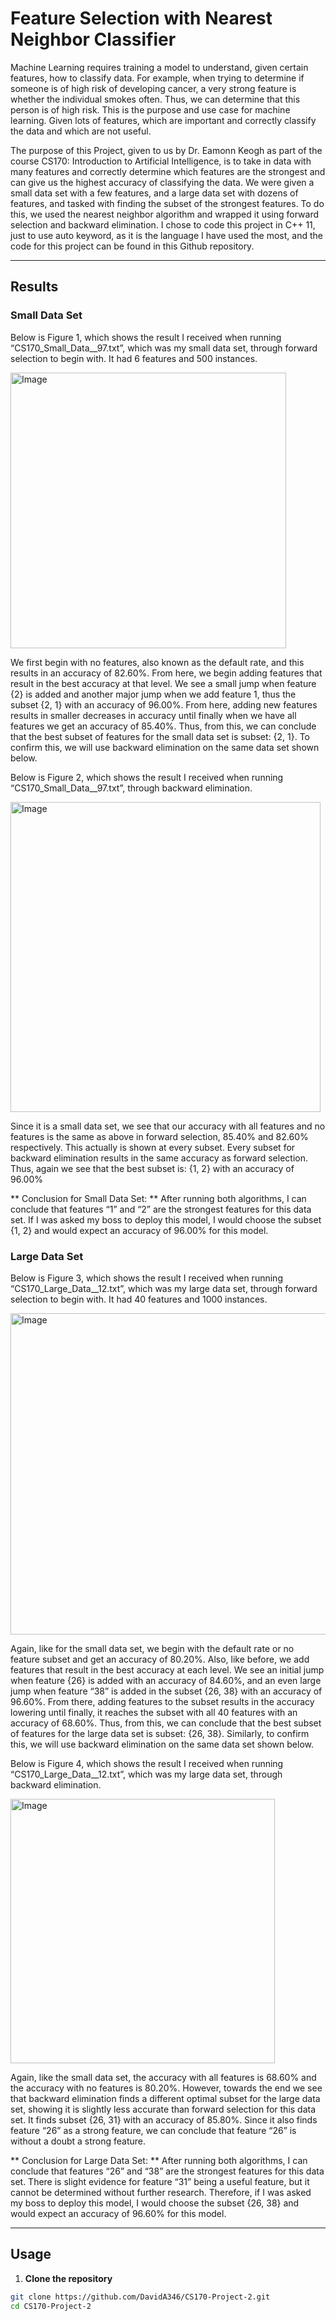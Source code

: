 # Feature Selection with Nearest Neighbor Classifier

Machine Learning requires training a model to understand, given certain features, how to classify data. For example, when trying to determine if someone is of high risk of developing cancer, a very strong feature is whether the individual smokes often. Thus, we can determine that this person is of high risk. This is the purpose and use case for machine learning. Given lots of features, which are important and correctly classify the data and which are not useful.

The purpose of this Project, given to us by Dr. Eamonn Keogh as part of the course CS170: Introduction to Artificial Intelligence, is to take in data with many features and correctly determine which features are the strongest and can give us the highest accuracy of classifying the data. We were given a small data set with a few features, and a large data set with dozens of features, and tasked with finding the subset of the strongest features. To do this, we used the nearest neighbor algorithm and wrapped it using forward selection and backward elimination. I chose to code this project in C++ 11, just to use auto keyword, as it is the language I have used the most, and the code for this project can be found in this Github repository.

---

## Results

### Small Data Set

Below is Figure 1, which shows the result I received when running “CS170_Small_Data__97.txt”, which was my small data set, through forward selection to begin with. It had 6 features and 500 instances.

<img width="441" alt="Image" src="https://github.com/user-attachments/assets/06eb4674-3358-44a7-b627-a3447bfa5c4e" />

We first begin with no features, also known as the default rate, and this results in an accuracy of 82.60%. From here, we begin adding features that result in the best accuracy at that level. We see a small jump when feature {2} is added and another major jump when we add feature 1, thus the subset {2, 1} with an accuracy of 96.00%. From here, adding new features results in smaller decreases in accuracy until finally when we have all features we get an accuracy of 85.40%. Thus, from this, we can conclude that the best subset of features for the small data set is subset: {2, 1}. To confirm this, we will use backward elimination on the same data set shown below.

Below is Figure 2, which shows the result I received when running “CS170_Small_Data__97.txt”, through backward elimination.

<img width="496" alt="Image" src="https://github.com/user-attachments/assets/dba4e5cb-d140-48be-8f2a-ad71f6ecceeb" />

Since it is a small data set, we see that our accuracy with all features and no features is the same as above in forward selection, 85.40% and 82.60% respectively. This actually is shown at every subset. Every subset for backward elimination results in the same accuracy as forward selection. Thus, again we see that the best subset is: {1, 2} with an accuracy of 96.00%

** Conclusion for Small Data Set: ** After running both algorithms, I can conclude that features “1” and “2” are the strongest features for this data set. If I was asked my boss to deploy this model, I would choose the subset {1, 2} and would expect an accuracy of 96.00% for this model.

### Large Data Set

Below is Figure 3, which shows the result I received when running “CS170_Large_Data__12.txt”, which was my large data set, through forward selection to begin with. It had 40 features and 1000 instances.

<img width="514" alt="Image" src="https://github.com/user-attachments/assets/a8cb4985-4f94-4da3-9fd2-ee2c1d6698b2" />

Again, like for the small data set, we begin with the default rate or no feature subset and get an accuracy of 80.20%. Also, like before, we add features that result in the best accuracy at each level. We see an initial jump when feature {26} is added with an accuracy of 84.60%, and an even large jump when feature “38” is added in the subset {26, 38} with an accuracy of 96.60%. From there, adding features to the subset results in the accuracy lowering until finally, it reaches the subset with all 40 features with an accuracy of 68.60%. Thus, from this, we can conclude that the best subset of features for the large data set is subset: {26, 38}. Similarly, to confirm this, we will use backward elimination on the same data set shown below.

Below is Figure 4, which shows the result I received when running “CS170_Large_Data__12.txt”, which was my large data set, through backward elimination.

<img width="423" alt="Image" src="https://github.com/user-attachments/assets/52e57592-9c95-4720-8f6e-004876c53594" />

Again, like the small data set, the accuracy with all features is 68.60% and the accuracy with no features is 80.20%. However, towards the end we see that backward elimination finds a different optimal subset for the large data set, showing it is slightly less accurate than forward selection for this data set. It finds subset {26, 31} with an accuracy of 85.80%. Since it also finds feature “26” as a strong feature, we can conclude that feature “26” is without a doubt a strong feature.

** Conclusion for Large Data Set: ** After running both algorithms, I can conclude that features “26” and “38” are the strongest features for this data set. There is slight evidence for feature “31” being a useful feature, but it cannot be determined without further research. Therefore, if I was asked my boss to deploy this model, I would choose the subset {26, 38} and would expect an accuracy of 96.60% for this model.

---


## Usage

1. **Clone the repository**
```bash
git clone https://github.com/DavidA346/CS170-Project-2.git
cd CS170-Project-2
